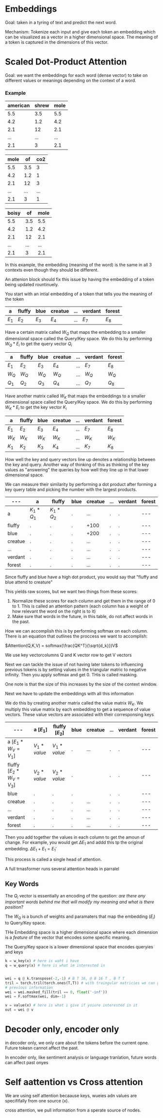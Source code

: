 # Embeddings

Goal: taken in a tyring of text and predict the next word.

Mechanism: Tokenize each input and give each token an embedding which can be visualized as a vector in a higher dimensional space.
The meaning of a token is captured in the dimensions of this vector.

# Scaled Dot-Product Attention

Goal: we want the embeddings for  each word (dense vector) to take on different values or meanings depending on the context of a word.

### Example

american | shrew | mole |
--- | --- | --- |
5.5 | 3.5 | 5.5|
4.2 | 1.2 | 4.2|
2.1 | 12 | 2.1 |
... | ... | ...|
2.1 | 3 | 2.1|

mole | of | co2 |
--- | --- | --- |
5.5 | 3.5 | 3|
4.2 | 1.2 | 1|
2.1 | 12 | 3|
... | ... | ...|
2.1 | 3 | 1|

boisy | of | mole |
--- | --- | --- |
5.5 | 3.5 | 5.5|
4.2 | 1.2 | 4.2|
2.1 | 12 | 2.1 |
... | ... | ...|
2.1 | 3 | 2.1|

In this example, the embedding (meaning of the word) is the same in all 3 contexts even though they should be different.

An attenion block should fix this issue by having the embedding of a token being updated rountinuely.



You start with an intial embedding of a token that tells you the meaning of the token

a | fluffy | blue | creatue | ... | verdant |forest |
--- | --- | --- | --- | --- | --- | --- |
$E_1$ | $E_2$  | $E_3$  | $E_4$  | ... | $E_7$ |$E_8$ |

Have a certain matrix called $W_Q$ that maps the embedding to a smaller dimensional space called the Query/Key space. We do this by performing $W_Q * E_i$ to get the query vector $Q_i$

a | fluffy | blue | creatue | ... | verdant |forest |
--- | --- | --- | --- | --- | --- | --- |
$E_1$ | $E_2$  | $E_3$  | $E_4$  | ... | $E_7$ |$E_8$ |
$W_Q$ | $W_Q$   | $W_Q$   | $W_Q$  | ... | $W_Q$  | $W_Q$ |
$Q_1$ | $Q_2$  | $Q_3$  | $Q_4$  | ... | $Q_7$ |$Q_8$ |


Have another matrix called $W_K$ that maps the embeddings to a smaller dimensional space called the Query/Key space. We do this by performing $W_K * E_i$ to get the key vector $K_i$


a | fluffy | blue | creatue | ... | verdant |forest |
--- | --- | --- | --- | --- | --- | --- |
$E_1$ | $E_2$  | $E_3$  | $E_4$  | ... | $E_7$ |$E_8$ |
$W_K$ | $W_K$   | $W_K$   | $W_K$  | ... | $W_K$  | $W_K$ |
$K_1$ | $K_2$  | $K_3$  | $K_4$  | ... | $K_7$ |$K_8$ |


How well the key and query vectors line up denotes a relationship between the key and query. Another way of thinking of this as thinking of the key values as "answering" the queries by how well they line up in that lower dimensional space.


We can measure their similarity by performing a dot product after forming a key query table and picking the number with the largest products.


--- | a | fluffy | blue | creatue | ... | verdant |forest |
--- | --- | --- | --- | --- | --- | --- | --- |
a | $K_1 * Q_1$  | $K_1 * Q_2$  | . | ... | . |. | --- |
fluffy | .   | .  | .  | +100 | .  | . | --- |
blue | .  | .  | .  | +200 | . | .  | --- |
creatue | . | .  | . | ... | . | . | --- |
... | .  | .  | .  | ... | . | . | --- |
verdant | .  | .  | .  | ... | . | . | --- |
forest  | .  | .  | .  | ... | . | . | --- |


Since fluffy and blue have a high dot product, you would say that "fluffy and blue attend to creature"

This yields raw scores, but we want two things from these scores:
1. Normalize these scores for each column and get them in the range of 0 to 1. This is called an attention pattern (each column has a weight of how relevant the word on the right is to it)
2. Make sure that words in the future, in this table, do not affect words in the past.


How we can accomplish this is by performing softmax on each column. There is an equation that outlines the proccess we want to accomplish:

$Attention(Q,K,V) = softmax(\frac{QK^T}{\sqrt{d_k}})V$

We use key vectorcolumns Q and K vector row to get V vectors

Next we can tackle the issue of not having later tokens to influencing previous tokens is by setting values in the triangular matric to negative infinity. Then you apply softmax and get 0. THis is called masking.

One note is that the size of this increases by the size of the context window.

Next we have to update the embeddings with all this information

We do this by creating another matrix called the value matrix $W_K$. We multiply this value matrix by each embedding to get a sequence of value vectors. These value vectors are associated with their corresponsing keys

--- | a [$E_1$] | fluffy [$E_2$] | blue | creatue | ... | verdant |forest |
--- | --- | --- | --- | --- | --- | --- | --- |
a [$E_1 * W_V = V_1$] | $V_1 * value$| $V_1 * value$ | . | ... | . |. | --- |
fluffy [$E_2 * W_V = V_3$]| $V_2 * value$ | $V_2 * value$  | .  |  | .  | . | --- |
blue | .  | .  | .  |  | . | .  | --- |
creatue | . | .  | . | ... | . | . | --- |
... | .  | .  | .  | ... | . | . | --- |
verdant | .  | .  | .  | ... | . | . | --- |
forest  | .  | .  | .  | ... | . | . | --- |

Then you add together the values in each column to get the amoun of change. For example, you would get $\Delta E_1$ and addd this tp the original embedding. $\Delta E_1 +  E_1 = E_1'$

This process is called a single head of attention.


A full trnasformer runs several attention heads in parralel 

## Key Words
The $Q_i$ vector is essentially an encoding of the question: *are there any important words behind me that will modify my meaning and what is there position?*

The $W_Q$ is a bunch of weights and paramaters that map the embedding ($E_i$) to Query/Key space.

THe Embedding space is a higher dimensional space where each dimension is a *feature* of the vector that encodes some specific meaning.

The Query/Key space is  a lower dimensional space that encodes queryies and keys


```py
k = w_key(x) # here is waht i have
q = w_query(x) # here is what im interested in


wei = q @ k.transpose(-2,-1) # B T 16, @ B 16 T , B T T 
tril = torch.tril(torch.ones(T,T)) # with traingular matricies we can get a aggragate value of how much we car about
# previous information
wei = wei.masked_fill(tril == 0, float('-inf'))
wei = F.softmax(wei, dim=-1)

v = value(x) # here is what i give if yoiure interested in it
out = wei @ v
```



# Decoder only, encoder only
in decoder only, we  only care about the tokens before the current opne. Future tokesn cannot affect the past.

In encoder only, like sentiment analysis or language tranlation, future words can affect past onyes


# Self aattention vs Cross attention
We are using self attention becaause keys, wueies adn values are specififally from one source (x). 

cross attention, we pull information from a sperate source of nodes.

